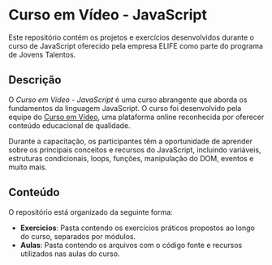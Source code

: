 # Curso em Vídeo - JavaScript

Este repositório contém os projetos e exercícios desenvolvidos durante o curso de JavaScript oferecido pela empresa ELIFE como parte do programa de Jovens Talentos.

## Descrição

O *Curso em Vídeo - JavaScript* é uma curso abrangente que aborda os fundamentos da linguagem JavaScript. O curso foi desenvolvido pela equipe do [Curso em Vídeo](https://www.cursoemvideo.com/), uma plataforma online reconhecida por oferecer conteúdo educacional de qualidade.

Durante a capacitação, os participantes têm a oportunidade de aprender sobre os principais conceitos e recursos do JavaScript, incluindo variáveis, estruturas condicionais, loops, funções, manipulação do DOM, eventos e muito mais. 

## Conteúdo

O repositório está organizado da seguinte forma:

- **Exercicios**: Pasta contendo os exercícios práticos propostos ao longo do curso, separados por módulos.
- **Aulas**: Pasta contendo os arquivos com o código fonte e recursos utilizados nas aulas do curso.



